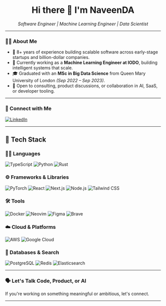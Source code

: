 <h1 align="center">
  Hi there 👋 I'm NaveenDA
</h1>

<p align="center">
  <em>Software Engineer | Machine Learning Engineer | Data Scientist</em>
</p>

---

### 👨‍💻 About Me

- 🔧  8+ years of experience building scalable software across early-stage startups and billion-dollar companies.  
- 🧠  Currently working as a **Machine Learning Engineer at IODO**, building intelligent systems that scale.  
- 🎓  Graduated with an **MSc in Big Data Science** from Queen Mary University of London *(Sep 2022 – Sep 2023)*.  
- 💬  Open to consulting, product discussions, or collaboration in AI, SaaS, or developer tooling.  

---

### 🔗 Connect with Me

[![LinkedIn](https://img.shields.io/badge/linkedin-%230077B5.svg?style=for-the-badge&logo=linkedin&logoColor=white)](https://www.linkedin.com/in/naveenda)

---

## 🧰 Tech Stack

### 🧑‍💻 Languages  
![TypeScript](https://img.shields.io/badge/typescript-%23007ACC.svg?style=for-the-badge&logo=typescript&logoColor=white)
![Python](https://img.shields.io/badge/python-3670A0?style=for-the-badge&logo=python&logoColor=ffdd54)
![Rust](https://img.shields.io/badge/rust-b7410e?style=for-the-badge&logo=rust&logoColor=white)

### ⚙️ Frameworks & Libraries  
![PyTorch](https://img.shields.io/badge/PyTorch-ee4c2c?style=for-the-badge&logo=pytorch&logoColor=white)
![React](https://img.shields.io/badge/react-%2320232a.svg?style=for-the-badge&logo=react&logoColor=%2361DAFB)
![Next.js](https://img.shields.io/badge/Next-black?style=for-the-badge&logo=next.js&logoColor=white)
![Node.js](https://img.shields.io/badge/node.js-6DA55F?style=for-the-badge&logo=node.js&logoColor=white)
![Tailwind CSS](https://img.shields.io/badge/Tailwind_CSS-38B2AC?style=for-the-badge&logo=tailwind-css&logoColor=white)

### 🛠️ Tools  
![Docker](https://img.shields.io/badge/docker-%230db7ed.svg?style=for-the-badge&logo=docker&logoColor=white)
![Neovim](https://img.shields.io/badge/NeoVim-%2357A143.svg?&style=for-the-badge&logo=neovim&logoColor=white)
![Figma](https://img.shields.io/badge/Figma-F24E1E?style=for-the-badge&logo=figma&logoColor=white)
![Brave](https://img.shields.io/badge/Brave-FF1B2D?style=for-the-badge&logo=Brave&logoColor=white)

### ☁️ Cloud & Platforms  
![AWS](https://img.shields.io/badge/AWS-232F3E?style=for-the-badge&logo=amazon-aws&logoColor=white)
![Google Cloud](https://img.shields.io/badge/Google_Cloud-4285F4?style=for-the-badge&logo=google-cloud&logoColor=white)

### 🧱 Databases & Search  
![PostgreSQL](https://img.shields.io/badge/PostgreSQL-316192?style=for-the-badge&logo=postgresql&logoColor=white)
![Redis](https://img.shields.io/badge/Redis-DC382D?style=for-the-badge&logo=redis&logoColor=white)
![Elasticsearch](https://img.shields.io/badge/Elasticsearch-005571?style=for-the-badge&logo=elasticsearch&logoColor=white)

---

### 🗣️ Let's Talk Code, Product, or AI
If you're working on something meaningful or ambitious, let's connect.

---
